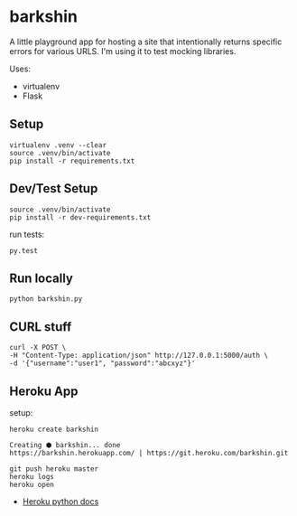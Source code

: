 barkshin
========

A little playground app for hosting a site that intentionally returns specific errors for various URLS.
I'm using it to test mocking libraries.

Uses:

* virtualenv
* Flask

Setup
-----

    virtualenv .venv --clear
    source .venv/bin/activate
    pip install -r requirements.txt

Dev/Test Setup
--------------

    source .venv/bin/activate
    pip install -r dev-requirements.txt

run tests:

    py.test

Run locally
-----------

    python barkshin.py

CURL stuff
----------

    curl -X POST \
    -H "Content-Type: application/json" http://127.0.0.1:5000/auth \
    -d '{"username":"user1", "password":"abcxyz"}'

Heroku App
----------

setup:

    heroku create barkshin

    Creating ⬢ barkshin... done
    https://barkshin.herokuapp.com/ | https://git.heroku.com/barkshin.git

    git push heroku master
    heroku logs
    heroku open

* [Heroku python docs](https://devcenter.heroku.com/categories/python-support)
